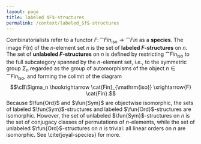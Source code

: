 ```yaml
---
layout: page
title: labeled $F$-structures
permalink: /context/labeled_$f$-structures
---
```

Combinatorialists refer to a functor $F\colon \cat{Fin}_{\mathrm{iso}} \to \cat{Fin}$ as a **species**. The image $F(n)$ of the $n$-element set $n$ is the set of **labeled $F$-structures** on $n$. The set of **unlabeled $F$-structures** on $n$ is defined by restricting  $\cat{Fin}_{\mathrm{iso}}$ to the full subcategory spanned by the $n$-element set, i.e., to the symmetric group $\Sigma_n$ regarded as the group of automorphisms of the object $n \in \cat{Fin}_{\mathrm{iso}}$, and forming the colimit of the diagram $$\cB\Sigma_n \hookrightarrow \cat{Fin}_{\mathrm{iso}} \xrightarrow{F} \cat{Fin}.$$ Because $\fun{Ord}$ and $\fun{Sym}$ are objectwise isomorphic, the sets of labeled $\fun{Sym}$-structures and labeled $\fun{Ord}$-structures are isomorphic. However, the set of unlabeled $\fun{Sym}$-structures on $n$ is the set of conjugacy classes of permutations of $n$-elements, while the set of unlabeled $\fun{Ord}$-structures on $n$ is trivial: all linear orders on $n$ are isomorphic. See \cite{joyal-species} for more.

